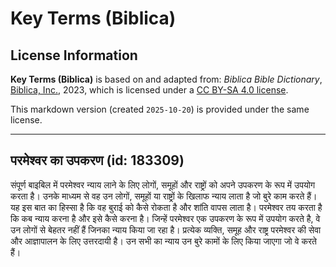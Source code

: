 # Key Terms (Biblica)

## License Information

**Key Terms (Biblica)** is based on and adapted from: _Biblica Bible Dictionary_, [Biblica, Inc.](https://www.biblica.com/), 2023, which is licensed under a [CC BY-SA 4.0 license](https://creativecommons.org/licenses/by-sa/4.0/legalcode.en).

This markdown version (created `2025-10-20`) is provided under the same license.



--------------------------------

## परमेश्वर का उपकरण (id: 183309)

संपूर्ण बाइबिल में परमेश्वर न्याय लाने के लिए लोगों, समूहों और राष्ट्रों को अपने उपकरण के रूप में उपयोग करता है। उनके माध्यम से वह उन लोगों, समूहों या राष्ट्रों के खिलाफ न्याय लाता है जो बुरे काम करते हैं। यह इस बात का हिस्सा है कि वह बुराई को कैसे रोकता है और शांति वापस लाता है। परमेश्वर तय करता है कि कब न्याय करना है और इसे कैसे करना है। जिन्हें परमेश्वर एक उपकरण के रूप में उपयोग करते है, वे उन लोगों से बेहतर नहीं हैं जिनका न्याय किया जा रहा है। प्रत्येक व्यक्ति, समूह और राष्ट्र परमेश्वर की सेवा और आज्ञापालन के लिए उत्तरदायी है। उन सभी का न्याय उन बुरे कामों के लिए किया जाएगा जो वे करते हैं।


